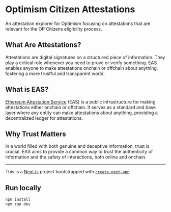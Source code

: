 # Optimism Citizen Attestations

An attestation explorer for Optimism focusing on attestations that are relevant for the OP Citizens eligibility process.

## What Are Attestations?

Attestations are digital signatures on a structured piece of information. They play a critical role whenever you need to prove or verify something. EAS enables anyone to make attestations onchain or offchain about anything, fostering a more trustful and transparent world.

## What is EAS?

[Ethereum Attestation Service](https://attest.sh/) (EAS) is a public infrastructure for making attestations either onchain or offchain. It serves as a standard and base layer where any entity can make attestations about anything, providing a decentralized ledger for attestations.

## Why Trust Matters

In a world filled with both genuine and deceptive information, trust is crucial. EAS aims to provide a common way to trust the authenticity of information and the safety of interactions, both online and onchain.

---

This is a [Next.js](https://nextjs.org/) project bootstrapped with [`create-next-app`](https://github.com/vercel/next.js/tree/canary/packages/create-next-app).

## Run locally

```bash
npm install
npm run dev
```
